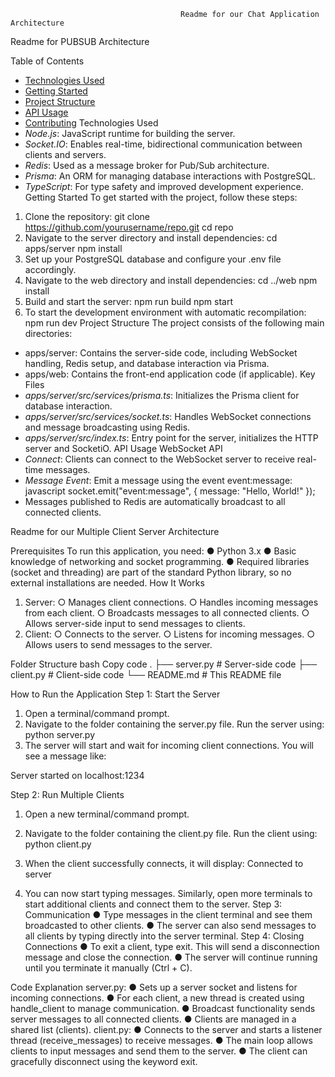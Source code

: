                                           Readme for our Chat Application Architecture

Readme for PUBSUB Architecture

Table of Contents
- [Technologies Used](#technologies-used)
- [Getting Started](#getting-started)
- [Project Structure](#project-structure)
- [API Usage](#api-usage)
- [Contributing](#contributing)
Technologies Used
- *Node.js*: JavaScript runtime for building the server.
- *Socket.IO*: Enables real-time, bidirectional communication between clients and
servers.
- *Redis*: Used as a message broker for Pub/Sub architecture.
- *Prisma*: An ORM for managing database interactions with PostgreSQL.
- *TypeScript*: For type safety and improved development experience.
Getting Started
To get started with the project, follow these steps:
1. Clone the repository:
git clone https://github.com/yourusername/repo.git
cd repo
2. Navigate to the server directory and install dependencies:
cd apps/server
npm install
3. Set up your PostgreSQL database and configure your .env file accordingly.
4. Navigate to the web directory and install dependencies:
cd ../web
npm install
5. Build and start the server:
npm run build
npm start
6. To start the development environment with automatic recompilation: npm run
dev
Project Structure
The project consists of the following main directories:
- apps/server: Contains the server-side code, including WebSocket handling, Redis
setup, and database interaction via Prisma.
- apps/web: Contains the front-end application code (if applicable).
Key Files
- *apps/server/src/services/prisma.ts*: Initializes the Prisma client for database
interaction.
- *apps/server/src/services/socket.ts*: Handles WebSocket connections and
message broadcasting using Redis.
- *apps/server/src/index.ts*: Entry point for the server, initializes the HTTP server
and SocketiO.
API Usage
WebSocket API
- *Connect*: Clients can connect to the WebSocket server to receive real-time
messages.
- *Message Event*: Emit a message using the event event:message: javascript
socket.emit("event:message", { message: "Hello, World!" });
- Messages published to Redis are automatically broadcast to all connected
clients.

 Readme for our Multiple Client Server Architecture

 Prerequisites
To run this application, you need:
● Python 3.x
● Basic knowledge of networking and socket programming.
● Required libraries (socket and threading) are part of the standard Python library,
so no external installations are needed.
How It Works
1. Server:
○ Manages client connections.
○ Handles incoming messages from each client.
○ Broadcasts messages to all connected clients.
○ Allows server-side input to send messages to clients.
2. Client:
○ Connects to the server.
○ Listens for incoming messages.
○ Allows users to send messages to the server.

Folder Structure
bash
Copy code
.
├── server.py # Server-side code
├── client.py # Client-side code
└── README.md # This README file

How to Run the Application
Step 1: Start the Server
1. Open a terminal/command prompt.
2. Navigate to the folder containing the server.py file.
Run the server using:
python server.py
3. The server will start and wait for incoming client connections. You will see a message
like:

Server started on localhost:1234

Step 2: Run Multiple Clients
1. Open a new terminal/command prompt.
2. Navigate to the folder containing the client.py file.
Run the client using:
python client.py
3. When the client successfully connects, it will display:
Connected to server

4. You can now start typing messages. Similarly, open more terminals to start additional
clients and connect them to the server.
Step 3: Communication
● Type messages in the client terminal and see them broadcasted to other clients.
● The server can also send messages to all clients by typing directly into the server
terminal.
Step 4: Closing Connections
● To exit a client, type exit. This will send a disconnection message and close the
connection.
● The server will continue running until you terminate it manually (Ctrl + C).


Code Explanation
server.py:
● Sets up a server socket and listens for incoming connections.
● For each client, a new thread is created using handle_client to manage
communication.
● Broadcast functionality sends server messages to all connected clients.
● Clients are managed in a shared list (clients).
client.py:
● Connects to the server and starts a listener thread (receive_messages) to receive
messages.
● The main loop allows clients to input messages and send them to the server.
● The client can gracefully disconnect using the keyword exit.

  









